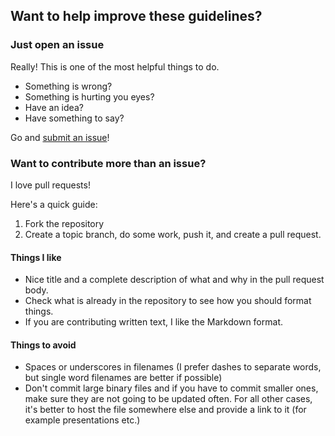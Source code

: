 ## Want to help improve these guidelines?

### Just open an issue

Really! This is one of the most helpful things to do.

* Something is wrong?
* Something is hurting you eyes?
* Have an idea?
* Have something to say?

Go and [submit an issue](https://github.com/xarisd/rules-coding-styleguides/issues)!

### Want to contribute more than an issue?

I love pull requests!

Here's a quick guide:

1. Fork the repository
2. Create a topic branch, do some work, push it, and create a pull request.

#### Things I like

* Nice title and a complete description of what and why in the pull request body.
* Check what is already in the repository to see how you should format things.
* If you are contributing written text, I like the Markdown format.

#### Things to avoid

* Spaces or underscores in filenames (I prefer dashes to separate
  words, but single word filenames are better if possible)
* Don't commit large binary files and if you have to commit smaller
  ones, make sure they are not going to be updated often. For all other cases, it's better to host the file somewhere else and provide a link to it (for example presentations etc.)
